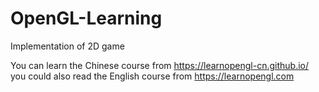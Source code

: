 # OpenGL-Learning
Implementation of 2D game

You can learn the Chinese course from https://learnopengl-cn.github.io/
you could also read the English course from https://learnopengl.com

